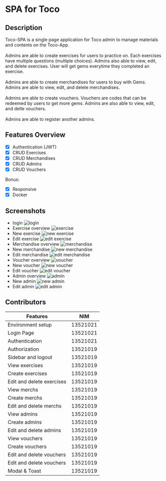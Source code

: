 # SPA for Toco

## Description
Toco-SPA is a single page application for Toco admin to manage materials and contents on the Toco-App. <br/>
<br/> 
Admins are able to create exercises for users to practice on. Each exercises have multiple questions (multiple choices). Admins also able to view, edit, and delete exercises. User will get gems everytime they completed an exercise. <br/>
<br/>
Admins are able to create merchandises for users to buy with Gems. Admins are able to view, edit, and delete merchandises. <br/>
<br/>
Admins are able to create vouchers. Vouchers are codes that can be redeemed by users to get more gems. Admins are also able to view, edit, and delte vouchers. <br/>
<br/>
Admins are able to register another admins.

## Features Overview
  - [x] Authentication (JWT)
  - [x] CRUD Exercises
  - [x] CRUD Merchandises
  - [x] CRUD Admins
  - [x] CRUD Vouchers

  Bonus:
  - [x] Responsive
  - [x] Docker

## Screenshots
- login
 ![login](img/login.png)
- Exercise overview
  ![exercise](img/exercise.png)
- New exercise
  ![new exercise](img/newExercise.png)
- Edit exercise
  ![edit exercise](img/editExercise.png)
- Merchandise overview
  ![merchandise](img/merch.png)
- New merchandise
  ![new merchandise](img/newMerch.png)
- Edit merchandise
  ![edit merchandise](img/editMerch.jpg)
- Voucher overview
  ![voucher](img/voucher.png)
- New voucher
  ![new voucher](img/newVoucher.png)
- Edit voucher
  ![edit voucher](img/editVoucher.png)
- Admin overview
  ![admin](img/admin.png)
- New admin
  ![new admin](img/newAdmin.png)
- Edit admin
  ![edit admin](img/editAdmin.png)

## Contributors
| Features                 | NIM      |
| ------------------------ | -------- |
| Environment setup        |  13521021|
| Login Page               |  13521021|
| Authentication           |  13521021|
| Authorization            |  13521019|
| Sidebar and logout       |  13521019|
| View exercises           |  13521019|
| Create exercises         |  13521019|
| Edit and delete exercises|  13521019|
| View merchs              |  13521019|
| Create merchs            |  13521019|
| Edit and delete merchs   |  13521019|
| View admins              |  13521019|
| Create admins            |  13521019|
| Edit and delete admins   |  13521019|
| View vouchers            |  13521019|
| Create vouchers          |  13521019|
| Edit and delete vouchers |  13521019|
| Edit and delete vouchers |  13521019|
| Modal & Toast            |  13521019|